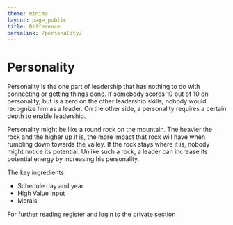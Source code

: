 ```yaml
---
theme: minima
layout: page_public
title: Difference
permalink: /personality/
---
```



# Personality

Personality is the one part of leadership that has nothing to do with connecting or getting things done.
If somebody scores 10 out of 10 on personality, but is a zero on the other leadership skills, nobody would recognize him as a leader. On the other side, a personality requires a certain depth to enable leadership.

Personality might be like a round rock on the mountain. The heavier the rock and the higher up it is, the more impact that rock will have when rumbling down towards the valley. If the rock stays where it is, nobody might notice its potential. 
Unlike such a rock, a leader can increase its potential energy by increasing his personality.

The key ingredients
- Schedule day and year
- High Value Input
- Morals

For further reading register and login to the [private section](/ecl/register/)  


